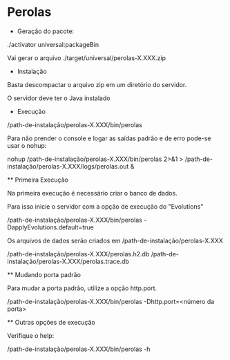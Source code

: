 Perolas
=======

* Geração do pacote:

./activator universal:packageBin

Vai gerar o arquivo ./target/universal/perolas-X.XXX.zip

* Instalação

Basta descompactar o arquivo zip em um diretório do servidor.

O servidor deve ter o Java instalado

* Execução

/path-de-instalação/perolas-X.XXX/bin/perolas

Para não prender o console e logar as saídas padrão e de erro pode-se usar o nohup:

nohup /path-de-instalação/perolas-X.XXX/bin/perolas 2>&1 > /path-de-instalação/perolas-X.XXX/logs/perolas.out &

** Primeira Execução

Na primeira execução é necessário criar o banco de dados.

Para isso inicie o servidor com a opção de execução do "Evolutions"

/path-de-instalação/perolas-X.XXX/bin/perolas -DapplyEvolutions.default=true

Os arquivos de dados serão criados em /path-de-instalação/perolas-X.XXX

/path-de-instalação/perolas-X.XXX/perolas.h2.db
/path-de-instalação/perolas-X.XXX/perolas.trace.db

** Mudando porta padrão

Para mudar a porta padrão, utilize a opção http.port.

/path-de-instalação/perolas-X.XXX/bin/perolas -Dhttp.port=<número da porta>

** Outras opções de execução

Verifique o help:

/path-de-instalação/perolas-X.XXX/bin/perolas -h

